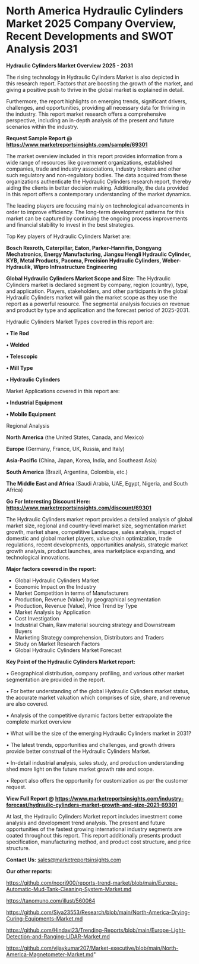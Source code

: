 # North America Hydraulic Cylinders Market 2025 Company Overview, Recent Developments and SWOT Analysis 2031

<Strong> Hydraulic Cylinders Market Overview 2025 - 2031</strong>

The rising technology in Hydraulic Cylinders Market is also depicted in this research report. Factors that are boosting the growth of the market, and giving a positive push to thrive in the global market is explained in detail.

Furthermore, the report highlights on emerging trends, significant drivers, challenges, and opportunities, providing all necessary data for thriving in the industry. This report market research offers a comprehensive perspective, including an in-depth analysis of the present and future scenarios within the industry.

<strong>Request Sample Report @ <a href=https://www.marketreportsinsights.com/sample/69301>https://www.marketreportsinsights.com/sample/69301</a></strong>

The market overview included in this report provides information from a wide range of resources like government organizations, established companies, trade and industry associations, industry brokers and other such regulatory and non-regulatory bodies. The data acquired from these organizations authenticate the Hydraulic Cylinders research report, thereby aiding the clients in better decision making. Additionally, the data provided in this report offers a contemporary understanding of the market dynamics.

The leading players are focusing mainly on technological advancements in order to improve efficiency. The long-term development patterns for this market can be captured by continuing the ongoing process improvements and financial stability to invest in the best strategies.

Top Key players of Hydraulic Cylinders Market are:

<strong>Bosch Rexroth, Caterpillar, Eaton, Parker-Hannifin, Dongyang Mechatronics, Energy Manufacturing, Jiangsu Hengli Hydraulic Cylinder, KYB, Metal Products, Pacoma, Precision Hydraulic Cylinders, Weber-Hydraulik, Wipro Infrastructure Engineering</strong>

<strong><b>Global Hydraulic Cylinders Market Scope and Size:</b></strong>
The Hydraulic Cylinders market is declared segment by company, region (country), type, and application. Players, stakeholders, and other participants in the global Hydraulic Cylinders market will gain the market scope as they use the report as a powerful resource. The segmental analysis focuses on revenue and product by type and application and the forecast period of 2025-2031.

Hydraulic Cylinders Market Types covered in this report are:

<strong>• Tie Rod

• Welded

• Telescopic

• Mill Type

• Hydraulic Cylinders</strong>

Market Applications covered in this report are:

<strong>• Industrial Equipment

• Mobile Equipment</strong> 

Regional Analysis

<strong>North America</strong> (the United States, Canada, and Mexico)

<strong>Europe</strong> (Germany, France, UK, Russia, and Italy)

<strong>Asia-Pacific</strong> (China, Japan, Korea, India, and Southeast Asia)

<strong>South America</strong> (Brazil, Argentina, Colombia, etc.)

<strong>The Middle East and Africa</strong> (Saudi Arabia, UAE, Egypt, Nigeria, and South Africa)

<strong>Go For Interesting Discount Here: <a href=https://www.marketreportsinsights.com/discount/69301>https://www.marketreportsinsights.com/discount/69301</a></strong>

The Hydraulic Cylinders market report provides a detailed analysis of global market size, regional and country-level market size, segmentation market growth, market share, competitive Landscape, sales analysis, impact of domestic and global market players, value chain optimization, trade regulations, recent developments, opportunities analysis, strategic market growth analysis, product launches, area marketplace expanding, and technological innovations.

<strong><b>Major factors covered in the report:</b></strong>
<ul>
  <li>Global Hydraulic Cylinders Market </li>
  <li>Economic Impact on the Industry</li>
  <li>Market Competition in terms of Manufacturers</li>
  <li>Production, Revenue (Value) by geographical segmentation</li>
  <li>Production, Revenue (Value), Price Trend by Type</li>
  <li>Market Analysis by Application</li>
  <li>Cost Investigation</li>
  <li>Industrial Chain, Raw material sourcing strategy and Downstream Buyers</li>
  <li>Marketing Strategy comprehension, Distributors and Traders</li>
  <li>Study on Market Research Factors</li>
  <li>Global Hydraulic Cylinders Market Forecast</li>
</ul>

<strong><b>Key Point of the Hydraulic Cylinders Market report:</b></strong>

• Geographical distribution, company profiling, and various other market segmentation are provided in the report.

• For better understanding of the global Hydraulic Cylinders market status, the accurate market valuation which comprises of size, share, and revenue are also covered.

• Analysis of the competitive dynamic factors better extrapolate the complete market overview

• What will be the size of the emerging Hydraulic Cylinders market in 2031?

• The latest trends, opportunities and challenges, and growth drivers provide better construal of the Hydraulic Cylinders Market.

• In-detail industrial analysis, sales study, and production understanding shed more light on the future market growth rate and scope.

• Report also offers the opportunity for customization as per the customer request.

<strong><b>View Full Report @ <a href=https://www.marketreportsinsights.com/industry-forecast/hydraulic-cylinders-market-growth-and-size-2021-69301>https://www.marketreportsinsights.com/industry-forecast/hydraulic-cylinders-market-growth-and-size-2021-69301</a></b></strong>


At last, the Hydraulic Cylinders Market report includes investment come analysis and development trend analysis. The present and future opportunities of the fastest growing international industry segments are coated throughout this report. This report additionally presents product specification, manufacturing method, and product cost structure, and price structure.

<strong>Contact Us:</strong>
sales@marketreportsinsights.com

<strong>Our other reports:</strong>

<a href=https://github.com/noori900/reports-trend-market/blob/main/Europe-Automatic-Mud-Tank-Cleaning-System-Market.md>https://github.com/noori900/reports-trend-market/blob/main/Europe-Automatic-Mud-Tank-Cleaning-System-Market.md</a>

<a href=https://tanomuno.com/illust/560064>https://tanomuno.com/illust/560064</a>

<a href=https://github.com/Siya23553/Research/blob/main/North-America-Drying-Curing-Equipments-Market.md>https://github.com/Siya23553/Research/blob/main/North-America-Drying-Curing-Equipments-Market.md</a>

<a href=https://github.com/Hindavi23/Trending-Reports/blob/main/Europe-Light-Detection-and-Ranging-LIDAR-Market.md>https://github.com/Hindavi23/Trending-Reports/blob/main/Europe-Light-Detection-and-Ranging-LIDAR-Market.md</a>

<a href=https://github.com/vijaykumar207/Market-executive/blob/main/North-America-Magnetometer-Market.md>https://github.com/vijaykumar207/Market-executive/blob/main/North-America-Magnetometer-Market.md</a>"
